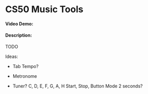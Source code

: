 # CS50 Music Tools
#### Video Demo:  <URL HERE>
#### Description:
TODO 

Ideas:
- Tab Tempo?

- Metronome

- Tuner?
    C, D, E, F, G, A, H Start, Stop, Button Mode 2 seconds?